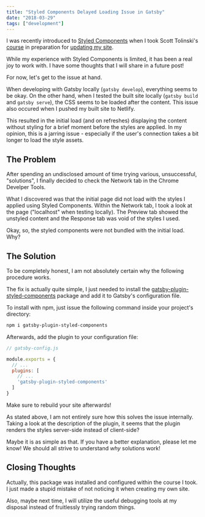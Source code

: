 ```yaml
---
title: "Styled Components Delayed Loading Issue in Gatsby"
date: "2018-03-29"
tags: ["development"]
---
```


I was recently introduced to [Styled Components](https://www.styled-components.com/) when I took Scott Tolinski's [course](https://www.leveluptutorials.com/tutorials/pro-gatsby) in preparation for [updating my site](/blog/migrating-to-gatsby-and-netlify).

While my experience with Styled Components is limited, it has been a real joy to work with. I have some thoughts that I will share in a future post!

For now, let's get to the issue at hand.

When developing with Gatsby locally (`gatsby develop`), everything seems to be okay. On the other hand, when I tested the built site locally (`gatsby build` and `gatsby serve`), the CSS seems to be loaded after the content. This issue also occured when I pushed my built site to Netlify.

This resulted in the initial load (and on refreshes) displaying the content without styling for a brief moment before the styles are applied. In my opinion, this is a jarring issue - especially if the user's connection takes a bit longer to load the style assets.

## The Problem

After spending an undisclosed amount of time trying various, unsuccessful, "solutions", I finally decided to check the Network tab in the Chrome Develper Tools. 

What I discovered was that the initial page did not load with the styles I applied using Styled Components. Within the Network tab, I took a look at the page ("localhost" when testing locally). The Preview tab showed the unstyled content and the Response tab was void of the styles I used.

Okay, so, the styled components were not bundled with the initial load. Why?

## The Solution

To be completely honest, I am not absolutely certain why the following procedure works.

The fix is actually quite simple, I just needed to install the [gatsby-plugin-styled-components](https://www.gatsbyjs.org/packages/gatsby-plugin-styled-components/) package and add it to Gatsby's configuration file.

To install with npm, just issue the following command inside your project's directory:

```bash
npm i gatsby-plugin-styled-components
```

Afterwards, add the plugin to your configuration file:

```javascript
// gatsby-config.js

module.exports = {
  // ...
  plugins: [
    // ...
    'gatsby-plugin-styled-components'
  ]
}
```

Make sure to rebuild your site afterwards!

As stated above, I am not entirely sure how this solves the issue internally. Taking a look at the description of the plugin, it seems that the plugin renders the styles server-side instead of client-side?

Maybe it is as simple as that. If you have a better explanation, please let me know! We should all strive to understand *why* solutions work!

## Closing Thoughts

Actually, this package was installed and configured within the course I took. I just made a stupid mistake of not noticing it when creating my own site.

Also, maybe next time, I will utilize the useful debugging tools at my disposal instead of fruitlessly trying random things.
